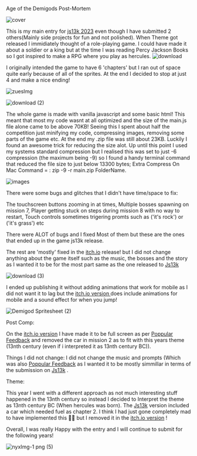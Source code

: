 Age of the Demigods Post-Mortem

![cover](https://github.com/ArmaanMoh/Age-of-The-Demigods/assets/94212438/bbce5e25-2a4b-49ea-a4b7-3510a3f60f6a)

This is my main entry for [js13k 2023](https://js13kgames.com) 
even though I have submitted 2 others(Mainly side projects for fun and not polished).
When Theme got released I immidiately thought of a role-playing game. I could have made it about a soldier or a king 
but at the time I was reading Percy Jackson Books so I got inspired to make a RPG where you play as hercules. 
![download](https://github.com/ArmaanMoh/Age-of-The-Demigods/assets/94212438/2b5558cd-dda8-4672-bc8e-482d149c1a37)

I originally intended the game to have 6 'chapters' but I ran out of space quite early because of all of the sprites.
At the end I decided to stop at just 4 and make a nice ending!

![zuesImg](https://github.com/ArmaanMoh/Age-of-The-Demigods/assets/94212438/31cd0752-6c36-419c-99fc-c2526d42cc4d)


![download (2)](https://github.com/ArmaanMoh/Age-of-The-Demigods/assets/94212438/a40dbe7c-a09f-4aff-8eb0-d178bc05a17b)

The whole game is made with vanilla javascript and some basic html! This meant that most my code wasnt at all optimized
and the size of the main.js file alone came to be above 70KB! Seeing this I spent about half the competition just
minifying my code, compressing images, removing some parts of the game etc. At the end my .zip file was still about 23KB.
Luckily I found an awesome trick for reducing the size alot. Up until this point I used my systems standard compression but 
I realised this was set to just -6 compression (the maximum being -9) so I found a handy terminal command that reduced the file 
size to just below 13300 bytes; Extra Compress On Mac Command = :  zip -9 -r main.zip FolderName. 


![images](https://github.com/ArmaanMoh/Age-of-The-Demigods/assets/94212438/4b117501-d02b-459e-8d08-9bcfefbebe21)



There were some bugs and glitches that I didn't have time/space to fix:

The touchscreen buttons zooming in at times,
Multiple bosses spawning on mission 7,
Player getting stuck on steps during mission 8 with no way to restart,
Touch controls sometimes trigering promts such as ('it's rock') or ('it's grass') etc

There were ALOT of bugs and I fixed Most of them but these are the ones that ended up in the game js13k release.

The rest are 'mostly' fixed in the [itch.io](https://armaanm.itch.io/ageofthedemigods) release!
but I did not change anything about the game itself such as the music, the bosses and the story as 
I wanted it to be for the most part same as the one released to [Js13k](https://js13kgames.com/entries/age-of-the-demigods)

![download (3)](https://github.com/ArmaanMoh/Age-of-The-Demigods/assets/94212438/5e1224f9-e63e-4839-933e-7a6c6f2d4121)



I ended up publishing it without adding animations that work for mobile
as I did not want it to lag but the [itch.io version ](https://armaanm.itch.io/ageofthedemigods)
does include animations for mobile and a sound effect for when you jump!


![Demigod Spritesheet (2)](https://github.com/ArmaanMoh/Age-of-The-Demigods/assets/94212438/5ff06e06-1872-40c3-a157-63ab286da8db)


Post Comp: 

On the [itch.io version](https://armaanm.itch.io/ageofthedemigods) I have made it to be full screen as per [Poppular Feedback](https://dev.js13kgames.com/2023/games/age-of-the-demigods) and removed the car in mission 2 as to fit with this years theme (13nth century (even if i interpreted it as 13nth century BC)).

Things I did not change: I did not change the music and prompts (Which was also [Poppular Feedback](https://dev.js13kgames.com/2023/games/age-of-the-demigods) as I wanted it to be mostly simmillar in terms of the submission on [Js13k](https://js13kgames.com/entries/age-of-the-demigods) .

Theme:

This year I went with a different approach as not much interesting stuff happened in the 13nth century so instead I decided to Interpret the theme as 13nth century BC (When hercules was born). The [Js13k](https://js13kgames.com/entries/age-of-the-demigods) version included a car which needed fuel as chapter 2. I think I had just gone completely mad to have implemented this 😵‍💫 but I removed it in the [itch.io version](https://armaanm.itch.io/ageofthedemigods) !



Overall, I was really Happy with the entry and I will continue to submit for the  following years!



![nyxImg-1 png (5)](https://github.com/ArmaanMoh/Age-of-The-Demigods/assets/94212438/c7df6402-3d4d-4c88-a6f7-c18d57b04470)

